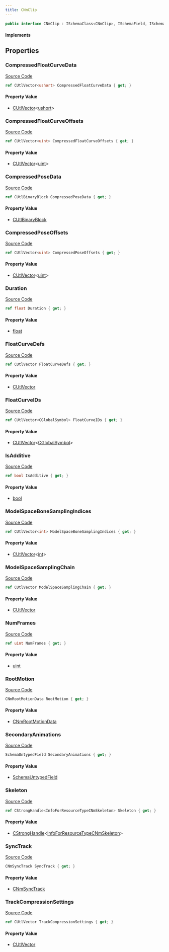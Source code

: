 ```yaml
---
title: CNmClip
---
```


```csharp
public interface CNmClip : ISchemaClass<CNmClip>, ISchemaField, ISchemaClass, INativeHandle
```

#### Implements

## Properties

### CompressedFloatCurveData

[Source Code](https://github.com/swiftly-solution/swiftlys2/blob/beta/managed/src/SwiftlyS2.Generated/Schemas/Interfaces/CNmClip.cs#L34)

```csharp
ref CUtlVector<ushort> CompressedFloatCurveData { get; }
```

#### Property Value

- [CUtlVector](/docs/api/-1)<[ushort](https://learn.microsoft.com/dotnet/api/system.uint16)>

### CompressedFloatCurveOffsets

[Source Code](https://github.com/swiftly-solution/swiftlys2/blob/beta/managed/src/SwiftlyS2.Generated/Schemas/Interfaces/CNmClip.cs#L36)

```csharp
ref CUtlVector<uint> CompressedFloatCurveOffsets { get; }
```

#### Property Value

- [CUtlVector](/docs/api/-1)<[uint](https://learn.microsoft.com/dotnet/api/system.uint32)>

### CompressedPoseData

[Source Code](https://github.com/swiftly-solution/swiftlys2/blob/beta/managed/src/SwiftlyS2.Generated/Schemas/Interfaces/CNmClip.cs#L22)

```csharp
ref CUtlBinaryBlock CompressedPoseData { get; }
```

#### Property Value

- [CUtlBinaryBlock](/docs/api/shared/natives/cutlbinaryblock)

### CompressedPoseOffsets

[Source Code](https://github.com/swiftly-solution/swiftlys2/blob/beta/managed/src/SwiftlyS2.Generated/Schemas/Interfaces/CNmClip.cs#L27)

```csharp
ref CUtlVector<uint> CompressedPoseOffsets { get; }
```

#### Property Value

- [CUtlVector](/docs/api/-1)<[uint](https://learn.microsoft.com/dotnet/api/system.uint32)>

### Duration

[Source Code](https://github.com/swiftly-solution/swiftlys2/blob/beta/managed/src/SwiftlyS2.Generated/Schemas/Interfaces/CNmClip.cs#L20)

```csharp
ref float Duration { get; }
```

#### Property Value

- [float](https://learn.microsoft.com/dotnet/api/system.single)

### FloatCurveDefs

[Source Code](https://github.com/swiftly-solution/swiftlys2/blob/beta/managed/src/SwiftlyS2.Generated/Schemas/Interfaces/CNmClip.cs#L32)

```csharp
ref CUtlVector FloatCurveDefs { get; }
```

#### Property Value

- [CUtlVector](/docs/api/)

### FloatCurveIDs

[Source Code](https://github.com/swiftly-solution/swiftlys2/blob/beta/managed/src/SwiftlyS2.Generated/Schemas/Interfaces/CNmClip.cs#L29)

```csharp
ref CUtlVector<CGlobalSymbol> FloatCurveIDs { get; }
```

#### Property Value

- [CUtlVector](/docs/api/-1)<[CGlobalSymbol](/docs/api/shared/natives/cglobalsymbol)>

### IsAdditive

[Source Code](https://github.com/swiftly-solution/swiftlys2/blob/beta/managed/src/SwiftlyS2.Generated/Schemas/Interfaces/CNmClip.cs#L45)

```csharp
ref bool IsAdditive { get; }
```

#### Property Value

- [bool](https://learn.microsoft.com/dotnet/api/system.boolean)

### ModelSpaceBoneSamplingIndices

[Source Code](https://github.com/swiftly-solution/swiftlys2/blob/beta/managed/src/SwiftlyS2.Generated/Schemas/Interfaces/CNmClip.cs#L50)

```csharp
ref CUtlVector<int> ModelSpaceBoneSamplingIndices { get; }
```

#### Property Value

- [CUtlVector](/docs/api/-1)<[int](https://learn.microsoft.com/dotnet/api/system.int32)>

### ModelSpaceSamplingChain

[Source Code](https://github.com/swiftly-solution/swiftlys2/blob/beta/managed/src/SwiftlyS2.Generated/Schemas/Interfaces/CNmClip.cs#L48)

```csharp
ref CUtlVector ModelSpaceSamplingChain { get; }
```

#### Property Value

- [CUtlVector](/docs/api/)

### NumFrames

[Source Code](https://github.com/swiftly-solution/swiftlys2/blob/beta/managed/src/SwiftlyS2.Generated/Schemas/Interfaces/CNmClip.cs#L18)

```csharp
ref uint NumFrames { get; }
```

#### Property Value

- [uint](https://learn.microsoft.com/dotnet/api/system.uint32)

### RootMotion

[Source Code](https://github.com/swiftly-solution/swiftlys2/blob/beta/managed/src/SwiftlyS2.Generated/Schemas/Interfaces/CNmClip.cs#L43)

```csharp
CNmRootMotionData RootMotion { get; }
```

#### Property Value

- [CNmRootMotionData](/docs/api/shared/schemadefinitions/cnmrootmotiondata)

### SecondaryAnimations

[Source Code](https://github.com/swiftly-solution/swiftlys2/blob/beta/managed/src/SwiftlyS2.Generated/Schemas/Interfaces/CNmClip.cs#L39)

```csharp
SchemaUntypedField SecondaryAnimations { get; }
```

#### Property Value

- [SchemaUntypedField](/docs/api/shared/schemas/schemauntypedfield)

### Skeleton

[Source Code](https://github.com/swiftly-solution/swiftlys2/blob/beta/managed/src/SwiftlyS2.Generated/Schemas/Interfaces/CNmClip.cs#L16)

```csharp
ref CStrongHandle<InfoForResourceTypeCNmSkeleton> Skeleton { get; }
```

#### Property Value

- [CStrongHandle](/docs/api/shared/natives/cstronghandle-1)<[InfoForResourceTypeCNmSkeleton](/docs/api/shared/schemadefinitions/infoforresourcetypecnmskeleton)>

### SyncTrack

[Source Code](https://github.com/swiftly-solution/swiftlys2/blob/beta/managed/src/SwiftlyS2.Generated/Schemas/Interfaces/CNmClip.cs#L41)

```csharp
CNmSyncTrack SyncTrack { get; }
```

#### Property Value

- [CNmSyncTrack](/docs/api/shared/schemadefinitions/cnmsynctrack)

### TrackCompressionSettings

[Source Code](https://github.com/swiftly-solution/swiftlys2/blob/beta/managed/src/SwiftlyS2.Generated/Schemas/Interfaces/CNmClip.cs#L25)

```csharp
ref CUtlVector TrackCompressionSettings { get; }
```

#### Property Value

- [CUtlVector](/docs/api/)

